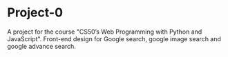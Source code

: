 # Project-0
A project for the course "CS50’s Web Programming with Python and JavaScript". Front-end design for Google search, google image search and google advance search. 
